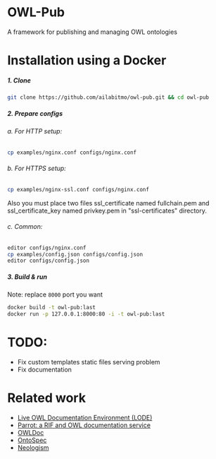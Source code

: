 # OWL-Pub  
A framework for publishing and managing OWL ontologies

# Installation using a Docker
##### 1. Clone
```bash
git clone https://github.com/ailabitmo/owl-pub.git && cd owl-pub
```

##### 2. Prepare configs
###### a. For HTTP setup:
```bash
cp examples/nginx.conf configs/nginx.conf
```
###### b. For HTTPS setup:
```bash
cp examples/nginx-ssl.conf configs/nginx.conf
```
Also you must place two files ssl_certificate named fullchain.pem and 
        ssl_certificate_key named privkey.pem in  "ssl-certificates" directory.
###### c. Common:
```bash
editor configs/nginx.conf
cp examples/config.json configs/config.json
editor configs/config.json
```

##### 3. Build & run
Note: replace `8000` port you want
```bash
docker build -t owl-pub:last
docker run -p 127.0.0.1:8000:80 -i -t owl-pub:last
```

# TODO:
 * Fix custom templates static files serving problem
 * Fix documentation
  
# Related work  
 * [Live OWL Documentation Environment (LODE)](http://www.essepuntato.it/lode)  
 * [Parrot: a RIF and OWL documentation service](http://ontorule-project.eu/parrot/parrot)  
 * [OWLDoc](http://neon-toolkit.org/wiki/OWLDoc)  
 * [OntoSpec](http://home.mis.u-picardie.fr/~site-ic/site/)  
 * [Neologism](neologism.deri.ie)
